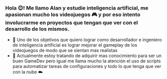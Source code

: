 
### Hola 😊! Me llamo Alan y estudie inteligencia artificial, me apasionan mucho los videojuegos 🎮 y por eso intento involucrarme en proyectos que tengan que ver con el desarrollo de los mismos.
- 🎯 Uno de los objetivos que quiero lograr como desarrollador e ingeniero de inteligencia artificial es lograr mejorar el gameplay de los videojuegos de modo que se sientan mas realistas
- 🌱 Actualmente estoy tratando de adquirir mas conocimiento para ser un buen GameDev pero igual me llama mucho la atención el uso de scripts para automatizar tareas de configuraciones y todo lo que tenga que ver con la nube ☁️

<!--
**AlanRoggers/AlanRoggers** is a ✨ _special_ ✨ repository because its `README.md` (this file) appears on your GitHub profile.

Here are some ideas to get you started:

- 🔭 I’m currently working on ...
- 🌱 I’m currently learning ...
- 👯 I’m looking to collaborate on ...
- 🤔 I’m looking for help with ...
- 💬 Ask me about ...
- 📫 How to reach me: ...
- 😄 Pronouns: ...
- ⚡ Fun fact: ...
-->

